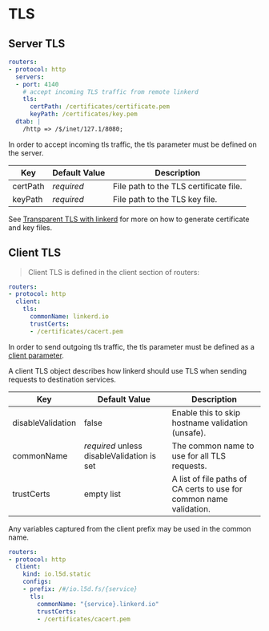 # TLS

## Server TLS

```yaml
routers:
- protocol: http
  servers:
  - port: 4140
    # accept incoming TLS traffic from remote linkerd
    tls:
      certPath: /certificates/certificate.pem
      keyPath: /certificates/key.pem
  dtab: |
    /http => /$/inet/127.1/8080;
```

In order to accept incoming tls traffic, the tls parameter must be defined on
the server.

Key | Default Value | Description
--- | ------------- | -----------
certPath | _required_ | File path to the TLS certificate file.
keyPath | _required_ | File path to the TLS key file.

See [Transparent TLS with linkerd](https://blog.buoyant.io/2016/03/24/transparent-tls-with-linkerd/) for more on how to generate certificate
and key files.

## Client TLS

>Client TLS is defined in the client section of routers:

```yaml
routers:
- protocol: http
  client:
    tls:
      commonName: linkerd.io
      trustCerts:
      - /certificates/cacert.pem
```

In order to send outgoing tls traffic, the tls parameter must be defined as a
[client parameter](#client-parameters).

A client TLS object describes how linkerd should use TLS when sending requests
to destination services.

Key               | Default Value                              | Description
----------------- | ------------------------------------------ | -----------
disableValidation | false                                      | Enable this to skip hostname validation (unsafe).
commonName        | _required_ unless disableValidation is set | The common name to use for all TLS requests.
trustCerts        | empty list                                 | A list of file paths of CA certs to use for common name validation.

Any variables captured from the client prefix may be used in the common name.

```yaml
routers:
- protocol: http
  client:
    kind: io.l5d.static
    configs:
    - prefix: /#/io.l5d.fs/{service}
      tls:
        commonName: "{service}.linkerd.io"
        trustCerts:
        - /certificates/cacert.pem
```